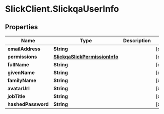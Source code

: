 # SlickClient.SlickqaUserInfo

## Properties
Name | Type | Description | Notes
------------ | ------------- | ------------- | -------------
**emailAddress** | **String** |  | [optional] 
**permissions** | [**SlickqaSlickPermissionInfo**](SlickqaSlickPermissionInfo.md) |  | [optional] 
**fullName** | **String** |  | [optional] 
**givenName** | **String** |  | [optional] 
**familyName** | **String** |  | [optional] 
**avatarUrl** | **String** |  | [optional] 
**jobTitle** | **String** |  | [optional] 
**hashedPassword** | **String** |  | [optional] 


